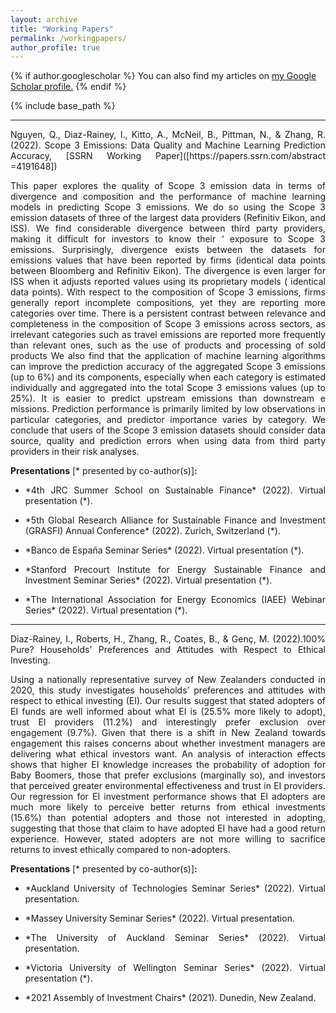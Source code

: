 ```yaml
---
layout: archive
title: "Working Papers"
permalink: /workingpapers/
author_profile: true
---
```



{% if author.googlescholar %}
  You can also find my articles on <u><a href="{{author.googlescholar}}">my Google Scholar profile</a>.</u>
{% endif %}

{% include base_path %}

____________________________________________________________________________________________________________________________________________________________________
<p style='text-align: justify;'>Nguyen, Q., Diaz-Rainey, I., Kitto, A., McNeil, B., Pittman, N., & Zhang, R. (2022). Scope 3 Emissions: Data Quality and Machine Learning Prediction Accuracy, [SSRN Working Paper]([https://papers.ssrn.com/abstract =4191648])</p>

<p style='text-align: justify;'>This paper explores the quality of Scope 3 emission data in terms of divergence and composition and the performance of machine learning models in predicting Scope 3 emissions. We do so using the Scope 3 emission datasets of three of the largest data providers (Refinitiv Eikon, and ISS). We find considerable divergence between third party providers, making it difficult for investors to know their ‘ exposure to Scope 3 emissions. Surprisingly, divergence exists between the datasets for emissions values that have been reported by firms (identical data points between Bloomberg and Refinitiv Eikon). The divergence is even larger for ISS when it adjusts reported values using its proprietary models ( identical data points). With respect to the composition of Scope 3 emissions, firms generally report incomplete compositions, yet they are reporting more categories over time. There is a persistent contrast between relevance and completeness in the composition of Scope 3 emissions across sectors, as irrelevant categories such as travel emissions are reported more frequently than relevant ones, such as the use of products and processing of sold products We also find that the application of machine learning algorithms can improve the prediction accuracy of the aggregated Scope 3 emissions (up to 6%) and its components, especially when each category is estimated individually and aggregated into the total Scope 3 emissions values (up to 25%). It is easier to predict upstream emissions than downstream e missions. Prediction performance is primarily limited by low observations in particular categories, and predictor importance varies by category. We conclude that users of the Scope 3 emission datasets should consider data source, quality and prediction errors when using data from third party providers in their risk analyses.</p>

**Presentations** [\* presented by co-author(s)]**:**
- <p style='text-align: justify;'>*4th JRC Summer School on Sustainable Finance* (2022). Virtual presentation (*).</p>
- <p style='text-align: justify;'>*5th Global Research Alliance for Sustainable Finance and Investment (GRASFI) Annual Conference* (2022). Zurich, Switzerland (*).</p>
- <p style='text-align: justify;'>*Banco de España Seminar Series* (2022). Virtual presentation (*).</p>
- <p style='text-align: justify;'>*Stanford Precourt Institute for Energy Sustainable Finance and Investment Seminar Series* (2022). Virtual presentation (*).</p>
- <p style='text-align: justify;'>*The International Association for Energy Economics (IAEE) Webinar Series* (2022). Virtual presentation (*).</p>

____________________________________________________________________________________________________________________________________________________________________
<p style='text-align: justify;'>Diaz-Rainey, I., Roberts, H., Zhang, R., Coates, B., & Genç, M. (2022).100% Pure? Households' Preferences and Attitudes with Respect to Ethical Investing.</p>

<p style='text-align: justify;'>Using a nationally representative survey of New Zealanders conducted in 2020, this study investigates households’ preferences and attitudes with respect to ethical investing (EI). Our results suggest that stated adopters of EI funds are well informed about what EI is (25.5% more likely to adopt), trust EI providers (11.2%) and interestingly prefer exclusion over engagement (9.7%). Given that there is a shift in New Zealand towards engagement this raises concerns about whether investment managers are delivering what ethical investors want. An analysis of interaction effects shows that higher EI knowledge increases the probability of adoption for Baby Boomers, those that prefer exclusions (marginally so), and investors that perceived greater environmental effectiveness and trust in EI providers. Our regression for EI investment performance shows that EI adopters are much more likely to perceive better returns from ethical investments (15.6%) than potential adopters and those not interested in adopting, suggesting that those that claim to have adopted EI have had a good return experience. However, stated adopters are not more willing to sacrifice returns to invest ethically compared to non-adopters.</p>

**Presentations** [\* presented by co-author(s)]**:**
- <p style='text-align: justify;'>*Auckland University of Technologies Seminar Series* (2022). Virtual presentation.</p>
- <p style='text-align: justify;'>*Massey University Seminar Series* (2022). Virtual presentation.</p>
- <p style='text-align: justify;'>*The University of Auckland Seminar Series* (2022). Virtual presentation.</p>
- <p style='text-align: justify;'>*Victoria University of Wellington Seminar Series* (2022). Virtual presentation (*).</p>
- <p style='text-align: justify;'>*2021 Assembly of Investment Chairs* (2021). Dunedin, New Zealand.</p>
